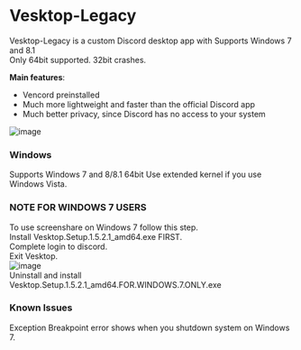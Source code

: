 # Vesktop-Legacy

Vesktop-Legacy is a custom Discord desktop app with Supports Windows 7 and 8.1 <br>
Only 64bit supported. 32bit crashes.


**Main features**:
- Vencord preinstalled
- Much more lightweight and faster than the official Discord app
- Much better privacy, since Discord has no access to your system

![image](https://github.com/TK50P/Vesktop-legacy/assets/127497974/6bdae047-008d-4a94-ba5b-352110974872)

### Windows

Supports Windows 7 and 8/8.1 64bit
Use extended kernel if you use Windows Vista.

### NOTE FOR WINDOWS 7 USERS
To use screenshare on Windows 7 follow this step. <br>
Install Vesktop.Setup.1.5.2.1_amd64.exe FIRST. <br>
Complete login to discord. <br>
Exit Vesktop. <br>
![image](https://github.com/user-attachments/assets/e022ae5c-ffbb-44a9-aa5e-d441c0fbe5bd) <br>
Uninstall and install Vesktop.Setup.1.5.2.1_amd64.FOR.WINDOWS.7.ONLY.exe
### Known Issues
Exception Breakpoint error shows when you shutdown system on Windows 7.
